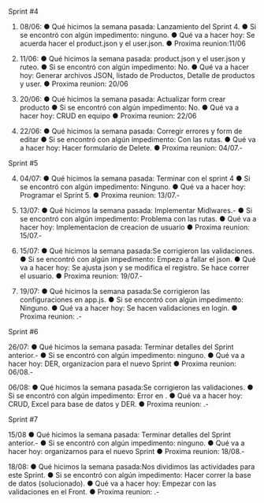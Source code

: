 Sprint #4

1. 08/06:
● Qué hicimos la semana pasada: Lanzamiento del Sprint 4.
● Si se encontró con algún impedimento: ninguno.
● Qué va a hacer hoy: Se acuerda hacer el product.json y el user.json.
● Proxima reunion:11/06

2. 11/06:
● Qué hicimos la semana pasada: product.json y el user.json y ruteo.
● Si se encontró con algún impedimento: No.
● Qué va a hacer hoy: Generar archivos JSON, listado de Productos, Detalle de productos y user.
● Proxima reunion:  20/06

3. 20/06:
● Qué hicimos la semana pasada: Actualizar form crear producto
● Si se encontró con algún impedimento: No.
● Qué va a hacer hoy: CRUD en equipo
● Proxima reunion:  22/06

4. 22/06:
● Qué hicimos la semana pasada: Corregir errores y form de editar
● Si se encontró con algún impedimento: Con las rutas.
● Qué va a hacer hoy: Hacer formulario de Delete.
● Proxima reunion: 04/07.-

Sprint #5

4. 04/07:
● Qué hicimos la semana pasada: Terminar con el sprint 4
● Si se encontró con algún impedimento: Ninguno.
● Qué va a hacer hoy: Programar el Sprint 5.
● Proxima reunion: 13/07.-

5. 13/07:
● Qué hicimos la semana pasada: Implementar Midlwares.-
● Si se encontró con algún impedimento: Problema con las rutas.
● Qué va a hacer hoy: Implementacion de creacion de usuario
● Proxima reunion: 15/07.-

6. 15/07:
● Qué hicimos la semana pasada:Se corrigieron las validaciones. 
● Si se encontró con algún impedimento: Empezo a fallar el json.
● Qué va a hacer hoy: Se ajusta json y se modifica el registro. Se hace correr el usuario.
● Proxima reunion: 19/07.-

7. 19/07:
● Qué hicimos la semana pasada:Se corrigieron las configuraciones en app.js. 
● Si se encontró con algún impedimento: Ninguno.
● Qué va a hacer hoy: Se hacen validaciones en login.
● Proxima reunion: .-

Sprint #6

26/07: ● Qué hicimos la semana pasada: Terminar detalles del Sprint anterior.- ● Si se encontró con algún impedimento: ninguno. ● Qué va a hacer hoy: DER, organizacion para el nuevo Sprint ● Proxima reunion: 06/08.-

06/08: ● Qué hicimos la semana pasada:Se corrigieron las validaciones. ● Si se encontró con algún impedimento: Error en . ● Qué va a hacer hoy: CRUD, Excel para base de datos y DER. ● Proxima reunion: .-

Sprint #7

15/08 
● Qué hicimos la semana pasada: Terminar detalles del Sprint anterior.- 
● Si se encontró con algún impedimento: ninguno. 
● Qué va a hacer hoy: organizarnos para el nuevo Sprint 
● Proxima reunion: 18/08.-

18/08: ● Qué hicimos la semana pasada:Nos dividimos las actividades para este Sprint.
● Si se encontró con algún impedimento: Hacer correr la base de datos (solucionado). 
● Qué va a hacer hoy: Empezar con las validaciones en el Front. 
● Proxima reunion: .-


